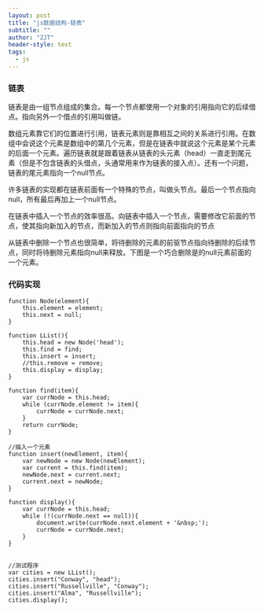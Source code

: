 ```yaml
---
layout: post
title: "js数据结构-链表"
subtitle: ""
author: "ZJT"
header-style: text
tags:
  - js
---
```


### 链表

链表是由一组节点组成的集合。每一个节点都使用一个对象的引用指向它的后续借点。指向另外一个借点的引用叫做链。

数组元素靠它们的位置进行引用，链表元素则是靠相互之间的关系进行引用。在数组中会说这个元素是数组中的第几个元素，但是在链表中就说这个元素是某个元素的后面一个元素。遍历链表就是跟着链表从链表的头元素（head）一直走到尾元素（但是不包含链表的头借点，头通常用来作为链表的接入点）。还有一个问题，链表的尾元素指向一个null节点。

许多链表的实现都在链表前面有一个特殊的节点，叫做头节点。最后一个节点指向null，所有最后再加上一个null节点。

在链表中插入一个节点的效率很高。向链表中插入一个节点，需要修改它前面的节点，使其指向新加入的节点，而新加入的节点则指向前面指向的节点

从链表中删除一个节点也很简单，将待删除的元素的前驱节点指向待删除的后续节点，同时将待删除元素指向null来释放。下图是一个巧合删除是的null元素前面的一个元素。

### 代码实现
```
function Node(element){
    this.element = element;
    this.next = null;
}

function LList(){
    this.head = new Node('head');
    this.find = find;
    this.insert = insert;
    //this.remove = remove;
    this.display = display;
}

function find(item){
    var currNode = this.head;
    while (currNode.element != item){
        currNode = currNode.next;
    }
    return currNode;
}

//插入一个元素
function insert(newElement, item){
    var newNode = new Node(newElement);
    var current = this.find(item);
    newNode.next = current.next;
    current.next = newNode;
}

function display(){
    var currNode = this.head;
    while (!(currNode.next == null)){
        document.write(currNode.next.element + '&nbsp;');
        currNode = currNode.next;
    }
}


//测试程序
var cities = new LList();
cities.insert("Conway", "head");
cities.insert("Russellville", "Conway");
cities.insert("Alma", "Russellville");
cities.display();
```